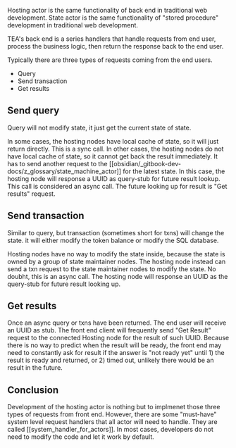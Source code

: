 
Hosting actor is the same functionality of back end in traditional web development. 
State actor is the same functionality of "stored procedure" development in traditional web development.

TEA's back end is a series handlers that handle requests from end user, process the business logic, then return the response back to the end user.

Typically there are three types of requests coming from the end users.
- Query 
- Send transaction
- Get results

## Send query

Query will not modify state, it just get the current state of state.

In some cases, the hosting nodes have local cache of state, so it will just return directly. This is a sync call. In other cases, the hosting nodes do not have local cache of state, so it cannot get back the result immediately. It has to send another request to the [[obsidian/_gitbook-dev-docs/z_glossary/state_machine_actor]] for the latest state. In this case, the hosting node will response a UUID as query-stub for future result lookup. This call is considered an async call. The future looking up for result is "Get results" request. 

## Send transaction

Similar to query, but transaction (sometimes short for txns) will change the state. it will either modify the token balance or modify the SQL database.

Hosting nodes have no way to modify the state inside, because the state is owned by a group of state maintainer nodes. The hosting node instead can send a txn request to the state maintainer nodes to modify the state. No doubht, this is an async call. The hosting node will response an UUID as the query-stub for future result looking up.

## Get results

Once an async query or txns have been returned. The end user will receive an UUID as stub. The front end client will frequently send "Get Result" request to the connected Hosting node for the result of such UUID. Because there is no way to predict when the result will be ready, the front end may need to constantly ask for result if the answer is "not ready yet" until 1) the result is ready and returned, or 2) timed out, unlikely there would be an result in the future.


## Conclusion

Development of the hosting actor is nothing but to implmenet those three types of requests from front end. However, there are some "must-have" system level request handlers that all actor will need to handle. They are called [[system_handler_for_actors]]. In most cases, developers do not need to modify the code and let it work by default. 

